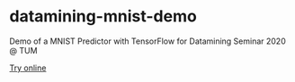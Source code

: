 # datamining-mnist-demo
Demo of a MNIST Predictor with TensorFlow for Datamining Seminar 2020 @ TUM

[Try online](https://offdroid.github.io/datamining-mnist-demo/static/index.html)
